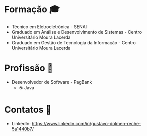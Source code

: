 # Formação :mortar_board:
- Técnico em Eletroeletrônica - SENAI
- Graduado em Análise e Desenvolvimento de Sistemas - Centro Universitário Moura Lacerda
- Graduado em Gestão de Tecnologia da Informação - Centro Universitário Moura Lacerda

# Profissão :briefcase:
- Desenvolvedor de Software - PagBank
  - :coffee: Java
  
# Contatos :blue_book:
- LinkedIn: https://www.linkedin.com/in/gustavo-dolmen-reche-5a1440b7/

<!--
**gustavoreche/gustavoreche** is a ✨ _special_ ✨ repository because its `README.md` (this file) appears on your GitHub profile.

Here are some ideas to get you started:

- 🔭 I’m currently working on ...
- 🌱 I’m currently learning ...
- 👯 I’m looking to collaborate on ...
- 🤔 I’m looking for help with ...
- 💬 Ask me about ...
- 📫 How to reach me: ...
- 😄 Pronouns: ...
- ⚡ Fun fact: ...
-->
  
